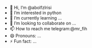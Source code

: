 - 👋 Hi, I’m @abolfzlrisi
- 👀 I’m interested in python
- 🌱 I’m currently learning ...
- 💞️ I’m looking to collaborate on ...
- 📫 How to reach me telegram:@mr_fih
- 😄 Pronouns: ...
- ⚡ Fun fact: ...

<!---
abolfzlrisi/abolfzlrisi is a ✨ special ✨ repository because its `README.md` (this file) appears on your GitHub profile.
You can click the Preview link to take a look at your changes.
--->
